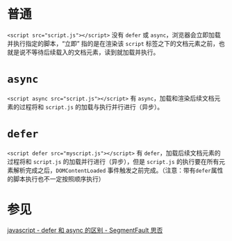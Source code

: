 # 普通

`<script src="script.js"></script>` 没有 `defer` 或 `async`，浏览器会立即加载并执行指定的脚本，“立即” 指的是在渲染该 `script` 标签之下的文档元素之前，也就是说不等待后续载入的文档元素，读到就加载并执行。

# `async`

`<script async src="script.js"></script>` 有 `async`，加载和渲染后续文档元素的过程将和 `script.js` 的加载与执行并行进行（异步）。

# `defer`

`<script defer src="myscript.js"></script>` 有 `defer`，加载后续文档元素的过程将和 `script.js` 的加载并行进行（异步），但是 `script.js` 的执行要在所有元素解析完成之后，`DOMContentLoaded` 事件触发之前完成。（注意：带有`defer`属性的脚本执行也不一定按照顺序执行）

# 参见

[javascript - defer 和 async 的区别 - SegmentFault 思否](https://segmentfault.com/q/1010000000640869)
